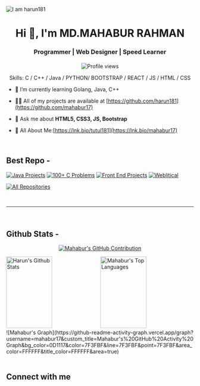 ![I am harun181](https://github.com/harun181/harun181/blob/main/code.png)

<h1 align="center">Hi 👋, I'm MD.MAHABUR RAHMAN</h1>
<h3 align="center">Programmer | Web Designer | Speed Learner</h3>
<h4 align="center"></h4>

<div align="center">

![Profile views](https://komarev.com/ghpvc/?username=mahabur17&color=red)

Skills: C / C++ / Java / PYTHON/ BOOTSTRAP / REACT / JS / HTML / CSS

</div>


- 🌱 I’m currently learning Golang, Java, C++

- 👨‍💻 All of my projects are available at [https://github.com/harun181](https://github.com/mahabur17)

- 💬 Ask me about **HTML5, CSS3, JS, Bootstrap**

- 📄 All About Me:[https://lnk.bio/tutul181](https://lnk.bio/mahabur17)
  


<br/>

## Best Repo -

[![Java Projects](https://github-readme-stats.vercel.app/api/pin/?username=harun181&repo=Java-Project&border_color=7F3FBF&bg_color=0D1117&title_color=C9D1D9&text_color=8B949E&icon_color=7F3FBF)](https://github.com/harun181/Java-Project)
[![100+ C Problems](https://github-readme-stats.vercel.app/api/pin/?username=harun181&repo=100_plus_C_Problems&border_color=7F3FBF&bg_color=0D1117&title_color=C9D1D9&text_color=8B949E&icon_color=7F3FBF)](https://github.com/harun181/100_plus_C_Problems)
[![Front End Projects](https://github-readme-stats.vercel.app/api/pin/?username=harun181&repo=front_end_projects&border_color=7F3FBF&bg_color=0D1117&title_color=C9D1D9&text_color=8B949E&icon_color=7F3FBF)](https://github.com/harun181/front_end_projects)
[![Weblitical](https://github-readme-stats.vercel.app/api/pin/?username=harun181&repo=weblitical&border_color=7F3FBF&bg_color=0D1117&title_color=C9D1D9&text_color=8B949E&icon_color=7F3FBF)](https://github.com/harun181/weblitical)

<p align="left">
  <a href="https://github.com/harun181?tab=repositories" target="_blank"><img alt="All Repositories" title="All Repositories" src="https://img.shields.io/badge/-All%20Repos-2962FF?style=for-the-badge&logo=koding&logoColor=white"/></a>
</p>

<br/>
<hr/>
<br/>

## Github Stats -

<p align="center">
  <a href="https://github.com/mahabur17">
    <img src="https://github-profile-summary-cards.vercel.app/api/cards/profile-details?username=mahabur17&theme=radical" alt="Mahabur's GitHub Contribution"/>
  </a>
</p>

<a> 
    <a href="https://github.com/mahabur17"><img alt="Harun's Github Stats" src="https://denvercoder1-github-readme-stats.vercel.app/api?username=mahabur17&show_icons=true&count_private=true&theme=react&border_color=7F3FBF&bg_color=0D1117&title_color=F85D7F&icon_color=F8D866" height="192px" width="49.5%"/></a>
  <a href="https://github.com/mahabur17"><img alt="Mahabur's Top Languages" src="https://denvercoder1-github-readme-stats.vercel.app/api/top-langs/?username=mahabur17&langs_count=8&layout=compact&theme=react&border_color=7F3FBF&bg_color=0D1117&title_color=F85D7F&icon_color=F8D866" height="192px" width="49.5%"/></a>
  <br/>
</a>
![Mahabur's Graph](https://github-readme-activity-graph.vercel.app/graph?username=mahabur17&custom_title=Mahabur's%20GitHub%20Activity%20Graph&bg_color=0D1117&color=7F3FBF&line=7F3FBF&point=7F3FBF&area_color=FFFFFF&title_color=FFFFFF&area=true)

<br/>

<br/>

## Connect with me
